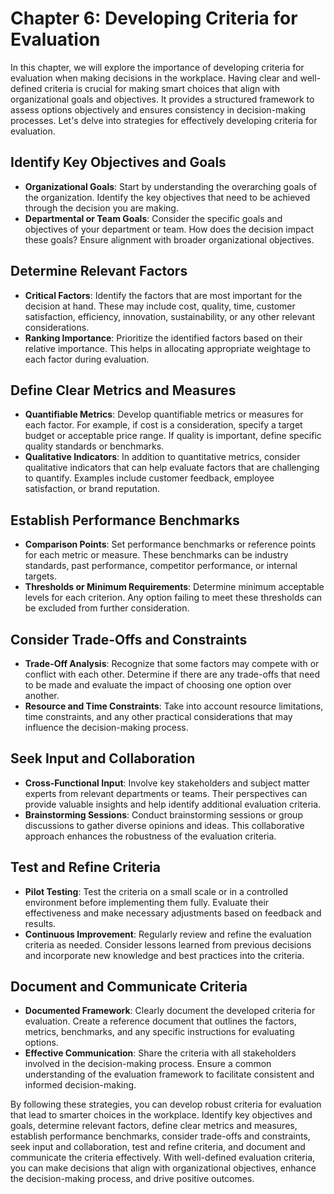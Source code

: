 Chapter 6: Developing Criteria for Evaluation
=============================================

In this chapter, we will explore the importance of developing criteria for evaluation when making decisions in the workplace. Having clear and well-defined criteria is crucial for making smart choices that align with organizational goals and objectives. It provides a structured framework to assess options objectively and ensures consistency in decision-making processes. Let's delve into strategies for effectively developing criteria for evaluation.

Identify Key Objectives and Goals
---------------------------------

* **Organizational Goals**: Start by understanding the overarching goals of the organization. Identify the key objectives that need to be achieved through the decision you are making.
* **Departmental or Team Goals**: Consider the specific goals and objectives of your department or team. How does the decision impact these goals? Ensure alignment with broader organizational objectives.

Determine Relevant Factors
--------------------------

* **Critical Factors**: Identify the factors that are most important for the decision at hand. These may include cost, quality, time, customer satisfaction, efficiency, innovation, sustainability, or any other relevant considerations.
* **Ranking Importance**: Prioritize the identified factors based on their relative importance. This helps in allocating appropriate weightage to each factor during evaluation.

Define Clear Metrics and Measures
---------------------------------

* **Quantifiable Metrics**: Develop quantifiable metrics or measures for each factor. For example, if cost is a consideration, specify a target budget or acceptable price range. If quality is important, define specific quality standards or benchmarks.
* **Qualitative Indicators**: In addition to quantitative metrics, consider qualitative indicators that can help evaluate factors that are challenging to quantify. Examples include customer feedback, employee satisfaction, or brand reputation.

Establish Performance Benchmarks
--------------------------------

* **Comparison Points**: Set performance benchmarks or reference points for each metric or measure. These benchmarks can be industry standards, past performance, competitor performance, or internal targets.
* **Thresholds or Minimum Requirements**: Determine minimum acceptable levels for each criterion. Any option failing to meet these thresholds can be excluded from further consideration.

Consider Trade-Offs and Constraints
-----------------------------------

* **Trade-Off Analysis**: Recognize that some factors may compete with or conflict with each other. Determine if there are any trade-offs that need to be made and evaluate the impact of choosing one option over another.
* **Resource and Time Constraints**: Take into account resource limitations, time constraints, and any other practical considerations that may influence the decision-making process.

Seek Input and Collaboration
----------------------------

* **Cross-Functional Input**: Involve key stakeholders and subject matter experts from relevant departments or teams. Their perspectives can provide valuable insights and help identify additional evaluation criteria.
* **Brainstorming Sessions**: Conduct brainstorming sessions or group discussions to gather diverse opinions and ideas. This collaborative approach enhances the robustness of the evaluation criteria.

Test and Refine Criteria
------------------------

* **Pilot Testing**: Test the criteria on a small scale or in a controlled environment before implementing them fully. Evaluate their effectiveness and make necessary adjustments based on feedback and results.
* **Continuous Improvement**: Regularly review and refine the evaluation criteria as needed. Consider lessons learned from previous decisions and incorporate new knowledge and best practices into the criteria.

Document and Communicate Criteria
---------------------------------

* **Documented Framework**: Clearly document the developed criteria for evaluation. Create a reference document that outlines the factors, metrics, benchmarks, and any specific instructions for evaluating options.
* **Effective Communication**: Share the criteria with all stakeholders involved in the decision-making process. Ensure a common understanding of the evaluation framework to facilitate consistent and informed decision-making.

By following these strategies, you can develop robust criteria for evaluation that lead to smarter choices in the workplace. Identify key objectives and goals, determine relevant factors, define clear metrics and measures, establish performance benchmarks, consider trade-offs and constraints, seek input and collaboration, test and refine criteria, and document and communicate the criteria effectively. With well-defined evaluation criteria, you can make decisions that align with organizational objectives, enhance the decision-making process, and drive positive outcomes.

